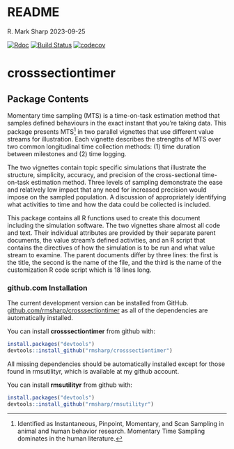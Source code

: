 README
================
R. Mark Sharp
2023-09-25

[![Rdoc](http://www.rdocumentation.org/badges/version/roxygen2)](http://www.rdocumentation.org/packages/roxygen2)
[![Build
Status](https://travis-ci.org/rmsharp/rmsutilityr.svg?branch=master)](https://travis-ci.org/rmsharp/crosssectiontimer)
[![codecov](https://codecov.io/gh/rmsharp/rmsutilityr/branch/master/graph/badge.svg)](https://codecov.io/gh/rmsharp/crosssectiontimer)

# crosssectiontimer

## Package Contents

Momentary time sampling (MTS) is a time-on-task estimation method that
samples defined behaviours in the exact instant that you’re taking data.
This package presents MTS[^1] in two parallel vignettes that use
different value streams for illustration. Each vignette describes the
strengths of MTS over two common longitudinal time collection methods:
(1) time duration between milestones and (2) time logging.

The two vignettes contain topic specific simulations that illustrate the
structure, simplicity, accuracy, and precision of the cross-sectional
time-on-task estimation method. Three levels of sampling demonstrate the
ease and relatively low impact that any need for increased precision
would impose on the sampled population. A discussion of appropriately
identifying what activities to time and how the data could be collected
is included.

This package contains all R functions used to create this document
including the simulation software. The two vignettes share almost all
code and text. Their individual attributes are provided by their
separate parent documents, the value stream’s defined activities, and an
R script that contains the directives of how the simulation is to be run
and what value stream to examine. The parent documents differ by three
lines: the first is the title, the second is the name of the file, and
the third is the name of the customization R code script which is 18
lines long.

### github.com Installation

The current development version can be installed from GitHub.
[github.com/rmsharp/crosssectiontimer](https://github.com/rmsharp/crosssectiontimer)
as all of the dependencies are automatically installed.

You can install **crosssectiontimer** from github with:

``` r
install.packages("devtools")
devtools::install_github("rmsharp/crosssectiontimer")
```

All missing dependencies should be automatically installed except for
those found in rmsutilityr, which is available at my github account.

You can install **rmsutilityr** from github with:

``` r
install.packages("devtools")
devtools::install_github("rmsharp/rmsutilityr")
```

[^1]: Identified as Instantaneous, Pinpoint, Momentary, and Scan
    Sampling in animal and human behavior research. Momentary Time
    Sampling dominates in the human literature.
